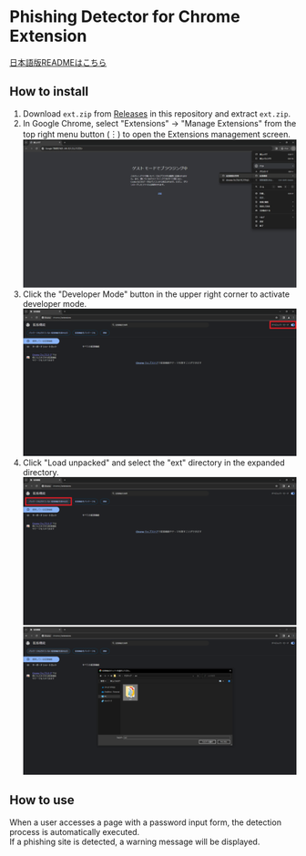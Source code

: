 # Phishing Detector for Chrome Extension

[<u>日本語版READMEはこちら</u>](./README.md)

## How to install

1. Download `ext.zip` from [Releases](https://github.com/alpherg0221/PhishDetector/releases) in this repository and extract `ext.zip`.
2. In Google Chrome, select "Extensions" → "Manage Extensions" from the top right menu button (︙) to open the Extensions management screen.
   ![step2.png](img/step2-ja.png)
3. Click the "Developer Mode" button in the upper right corner to activate developer mode.
   ![step3.png](img/step3-ja.png)
4. Click "Load unpacked" and select the "ext" directory in the expanded directory.
   ![step4-1.png](img/step4-1-ja.png)
   ![step4-2.png](img/step4-2-ja.png)

## How to use

When a user accesses a page with a password input form, the detection process is automatically executed.<br>
If a phishing site is detected, a warning message will be displayed.